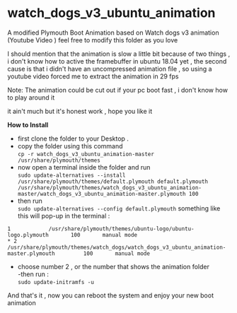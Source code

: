 # watch_dogs_v3_ubuntu_animation
A modified Plymouth Boot Animation based on Watch dogs v3 animation (Youtube Video )
feel free to modify this folder as you love 

I should mention that the animation is slow a little bit because of two things , i don't know how to active the framebuffer in ubuntu 18.04 yet , the second cause is that i didn't have an uncompressed animation file , so using a youtube video forced me to extract the animation in 29 fps 

Note: The animation could be cut out if your pc boot fast , i don't know how to play around it 


it ain't much but it's honest work , hope you like it 


<strong> How to Install </strong>
  <br>
  - first clone the folder to your Desktop .
  - copy the folder using this command <br>
  ```cp -r watch_dogs_v3_ubuntu_animation-master /usr/share/plymouth/themes``` 
  - now open a terminal inside the folder and run <br>
  ```sudo update-alternatives --install /usr/share/plymouth/themes/default.plymouth default.plymouth /usr/share/plymouth/themes/watch_dogs_v3_ubuntu_animation-master/watch_dogs_v3_ubuntu_animation-master.plymouth 100```
  - then run <br>
  ```sudo update-alternatives --config default.plymouth```
  something like this will pop-up in the terminal :<br>
  ```  0            /usr/share/plymouth/themes/watch_dogs/watch_dogs.plymouth         100       auto mode
  1            /usr/share/plymouth/themes/ubuntu-logo/ubuntu-logo.plymouth       100       manual mode
* 2            /usr/share/plymouth/themes/watch_dogs/watch_dogs_v3_ubuntu_animation-master.plymouth         100       manual mode
```
- choose number 2 , or the number that shows the animation folder <br>
-then run : <br>
```sudo update-initramfs -u```

And that's it , now you can reboot the system and enjoy your new boot animation
